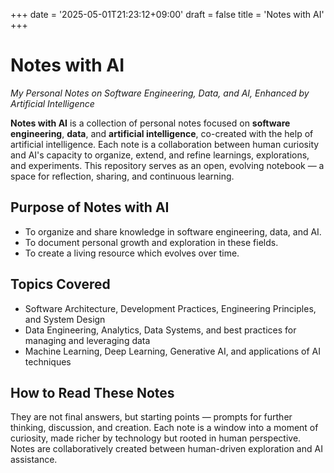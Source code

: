 +++
date = '2025-05-01T21:23:12+09:00'
draft = false
title = 'Notes with AI'
+++

# Notes with AI

*My Personal Notes on Software Engineering, Data, and AI, Enhanced by Artificial Intelligence*

**Notes with AI** is a collection of personal notes focused on **software engineering**, **data**, and **artificial intelligence**, co-created with the help of artificial intelligence.
Each note is a collaboration between human curiosity and AI's capacity to organize, extend, and refine learnings, explorations, and experiments.
This repository serves as an open, evolving notebook — a space for reflection, sharing, and continuous learning.

## Purpose of Notes with AI

- To organize and share knowledge in software engineering, data, and AI.
- To document personal growth and exploration in these fields.
- To create a living resource which evolves over time.

## Topics Covered
- Software Architecture, Development Practices, Engineering Principles, and System Design
- Data Engineering, Analytics, Data Systems, and best practices for managing and leveraging data
- Machine Learning, Deep Learning, Generative AI, and applications of AI techniques

## How to Read These Notes

They are not final answers, but starting points — prompts for further thinking, discussion, and creation. Each note is a window into a moment of curiosity, made richer by technology but rooted in human perspective.
Notes are collaboratively created between human-driven exploration and AI assistance.
